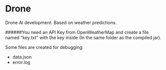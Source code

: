 # Drone

Drone AI development. Based on weather predictions. 

######You need an API Key from OpenWeatherMap and create a file named "key.txt" with the key inside (In the same folder as the compiled jar).


Some files are created for debugging:
- data.json
- error.log
